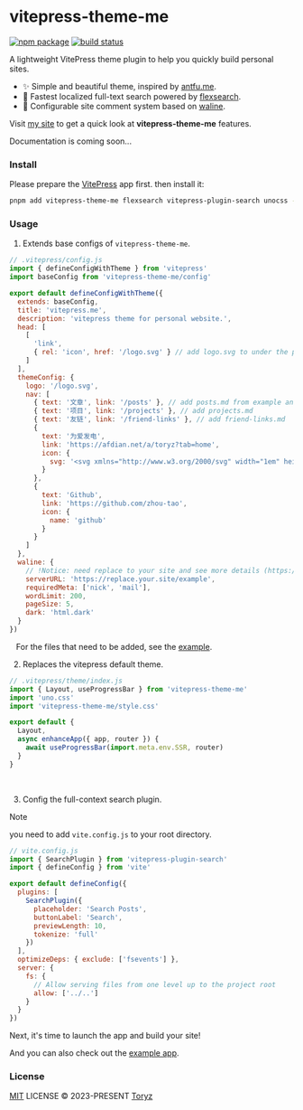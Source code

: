 # vitepress-theme-me 

<p>
  <a href="https://npmjs.com/package/vitepress-theme-me"><img src="https://img.shields.io/npm/v/vitepress-theme-me.svg" alt="npm package"></a>
  <a href="https://github.com/zhou-tao/vitepress-theme-me/actions/workflows/ci.yml"><img src="https://github.com/zhou-tao/vitepress-theme-me/actions/workflows/ci.yml/badge.svg?branch=main" alt="build status"></a>
</p>

A lightweight VitePress theme plugin to help you quickly build personal sites.

- :sparkles: Simple and beautiful theme, inspired by [antfu.me](https://antfu.me).
- :rocket: Fastest localized full-text search powered by [flexsearch](https://github.com/nextapps-de/flexsearch).
- :speech_balloon: Configurable site comment system based on [waline](https://waline.js.org/).

Visit [my site](https://toryz-me.netlify.app/) to get a quick look at **vitepress-theme-me** features.

Documentation is coming soon...

### Install

Please prepare the [VitePress](https://vitepress.dev/zh/guide/getting-started) app first. then install it:

```bash
pnpm add vitepress-theme-me flexsearch vitepress-plugin-search unocss -D
```

### Usage

1. Extends base configs of `vitepress-theme-me`.

```js
// .vitepress/config.js
import { defineConfigWithTheme } from 'vitepress'
import baseConfig from 'vitepress-theme-me/config'

export default defineConfigWithTheme({
  extends: baseConfig,
  title: 'vitepress.me',
  description: 'vitepress theme for personal website.',
  head: [
    [
      'link',
      { rel: 'icon', href: '/logo.svg' } // add logo.svg to under the public dir
    ]
  ],
  themeConfig: {
    logo: '/logo.svg',
    nav: [
      { text: '文章', link: '/posts' }, // add posts.md from example and mkdir posts
      { text: '项目', link: '/projects' }, // add projects.md
      { text: '友链', link: '/friend-links' }, // add friend-links.md
      {
        text: '为爱发电',
        link: 'https://afdian.net/a/toryz?tab=home',
        icon: {
          svg: '<svg xmlns="http://www.w3.org/2000/svg" width="1em" height="1em" viewBox="0 0 32 32"><path fill="currentColor" d="M11.61 29.92a1 1 0 0 1-.6-1.07L12.83 17H8a1 1 0 0 1-1-1.23l3-13A1 1 0 0 1 11 2h10a1 1 0 0 1 .78.37a1 1 0 0 1 .2.85L20.25 11H25a1 1 0 0 1 .9.56a1 1 0 0 1-.11 1l-13 17A1 1 0 0 1 12 30a1.09 1.09 0 0 1-.39-.08ZM17.75 13l2-9H11.8L9.26 15h5.91l-1.59 10.28L23 13Z"/></svg>'
        }
      },
      {
        text: 'Github',
        link: 'https://github.com/zhou-tao',
        icon: {
          name: 'github'
        }
      }
    ]
  },
  waline: {
    // !Notice: need replace to your site and see more details (https://waline.js.org/guide/get-started/)
    serverURL: 'https://replace.your.site/example',
    requiredMeta: ['nick', 'mail'],
    wordLimit: 200,
    pageSize: 5,
    dark: 'html.dark'
  }
})
```

&nbsp;&nbsp;&nbsp;For the files that need to be added, see the [example](https://github.com/zhou-tao/vitepress-theme-me/tree/main/example).
<br>

2. Replaces the vitepress default theme.

```js
// .vitepress/theme/index.js
import { Layout, useProgressBar } from 'vitepress-theme-me'
import 'uno.css'
import 'vitepress-theme-me/style.css'

export default {
  Layout,
  async enhanceApp({ app, router }) {
    await useProgressBar(import.meta.env.SSR, router)
  }
}
```
<br>

3. Config the full-context search plugin. 

> [!NOTE]  
> you need to add `vite.config.js` to your root directory.

```js
// vite.config.js
import { SearchPlugin } from 'vitepress-plugin-search'
import { defineConfig } from 'vite'

export default defineConfig({
  plugins: [
    SearchPlugin({
      placeholder: 'Search Posts',
      buttonLabel: 'Search',
      previewLength: 10,
      tokenize: 'full'
    })
  ],
  optimizeDeps: { exclude: ['fsevents'] },
  server: {
    fs: {
      // Allow serving files from one level up to the project root
      allow: ['../..']
    }
  }
})
```

Next, it's time to launch the app and build your site!

And you can also check out the [example app](https://github.com/zhou-tao/vitepress-theme-me/tree/main/example).

### License

[MIT](./LICENSE) LICENSE &copy; 2023-PRESENT [Toryz](https://github.com/zhou-tao)